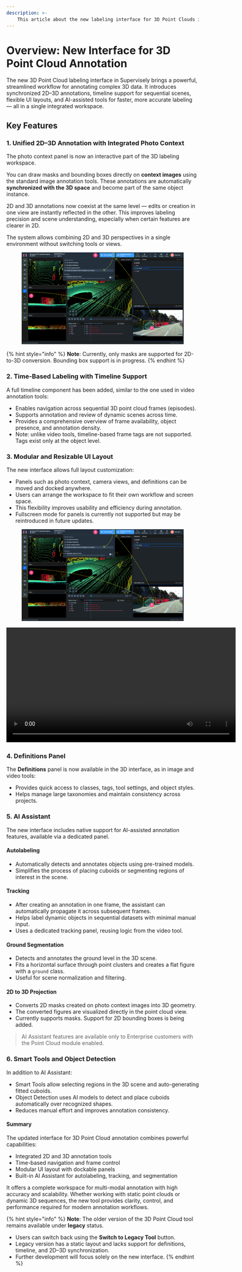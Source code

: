 ```yaml
---
description: >-
    This article about the new labeling interface for 3D Point Clouds in Supervisely that introduces a significantly enhanced workflow, offering extended functionality and improved usability.
---
```


# Overview: New Interface for 3D Point Cloud Annotation

The new 3D Point Cloud labeling interface in Supervisely brings a powerful, streamlined workflow for annotating complex 3D data. It introduces synchronized 2D–3D annotations, timeline support for sequential scenes, flexible UI layouts, and AI-assisted tools for faster, more accurate labeling — all in a single integrated workspace.

## Key Features

### 1. Unified 2D–3D Annotation with Integrated Photo Context

The photo context panel is now an interactive part of the 3D labeling workspace.

You can draw masks and bounding boxes directly on **context images** using the standard image annotation tools. These annotations are automatically **synchronized with the 3D space** and become part of the same object instance.

2D and 3D annotations now coexist at the same level — edits or creation in one view are instantly reflected in the other. This improves labeling precision and scene understanding, especially when certain features are clearer in 2D.

The system allows combining 2D and 3D perspectives in a single environment without switching tools or views.

<figure><img src="../../.gitbook/assets/3d-pc-episode/3d-pc-Photo Context.jpg" alt=""><figcaption></figcaption></figure>

{% hint style="info" %}
**Note**: Currently, only masks are supported for 2D-to-3D conversion. Bounding box support is in progress.
{% endhint %}

### 2. Time-Based Labeling with Timeline Support

A full timeline component has been added, similar to the one used in video annotation tools:

- Enables navigation across sequential 3D point cloud frames (episodes).
- Supports annotation and review of dynamic scenes across time.
- Provides a comprehensive overview of frame availability, object presence, and annotation density.
- Note: unlike video tools, timeline-based frame tags are not supported. Tags exist only at the object level.

### 3. Modular and Resizable UI Layout

The new interface allows full layout customization:

- Panels such as photo context, camera views, and definitions can be moved and docked anywhere.
- Users can arrange the workspace to fit their own workflow and screen space.
- This flexibility improves usability and efficiency during annotation.
- Fullscreen mode for panels is currently not supported but may be reintroduced in future updates.

<figure><img src="../../.gitbook/assets/3d-pc-episode/3d-pc-Photo Context.jpg" alt=""><figcaption></figcaption></figure>

<video controls width="600">
  <source src=".gitbook/assets/3d-pc-episode/3d-pcd-ui-resize.mp4" type="video/mp4">
  3D Point Cloud UI Resize
</video>

### 4. Definitions Panel

The **Definitions** panel is now available in the 3D interface, as in image and video tools:

- Provides quick access to classes, tags, tool settings, and object styles.
- Helps manage large taxonomies and maintain consistency across projects.

### 5. AI Assistant

The new interface includes native support for AI-assisted annotation features, available via a dedicated panel.

#### Autolabeling

- Automatically detects and annotates objects using pre-trained models.
- Simplifies the process of placing cuboids or segmenting regions of interest in the scene.

#### Tracking

- After creating an annotation in one frame, the assistant can automatically propagate it across subsequent frames.
- Helps label dynamic objects in sequential datasets with minimal manual input.
- Uses a dedicated tracking panel, reusing logic from the video tool.

#### Ground Segmentation

- Detects and annotates the ground level in the 3D scene.
- Fits a horizontal surface through point clusters and creates a flat figure with a `ground` class.
- Useful for scene normalization and filtering.

#### 2D to 3D Projection

- Converts 2D masks created on photo context images into 3D geometry.
- The converted figures are visualized directly in the point cloud view.
- Currently supports masks. Support for 2D bounding boxes is being added.

> AI Assistant features are available only to Enterprise customers with the Point Cloud module enabled.

### 6. Smart Tools and Object Detection

In addition to AI Assistant:

- Smart Tools allow selecting regions in the 3D scene and auto-generating fitted cuboids.
- Object Detection uses AI models to detect and place cuboids automatically over recognized shapes.
- Reduces manual effort and improves annotation consistency.

#### Summary

The updated interface for 3D Point Cloud annotation combines powerful capabilities:

- Integrated 2D and 3D annotation tools
- Time-based navigation and frame control
- Modular UI layout with dockable panels
- Built-in AI Assistant for autolabeling, tracking, and segmentation

It offers a complete workspace for multi-modal annotation with high accuracy and scalability. Whether working with static point clouds or dynamic 3D sequences, the new tool provides clarity, control, and performance required for modern annotation workflows.

{% hint style="info" %}
**Note**: The older version of the 3D Point Cloud tool remains available under **legacy** status.

- Users can switch back using the **Switch to Legacy Tool** button.
- Legacy version has a static layout and lacks support for definitions, timeline, and 2D–3D synchronization.
- Further development will focus solely on the new interface.
{% endhint %}
